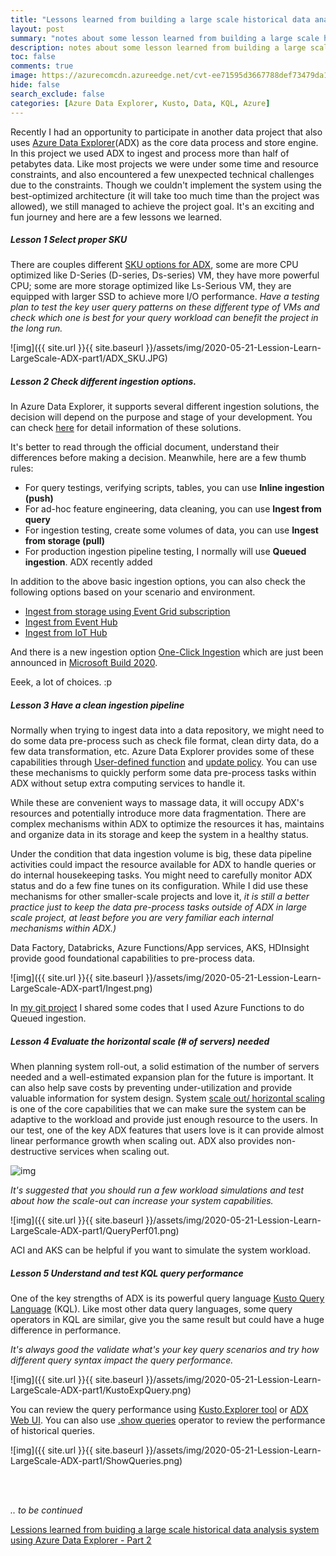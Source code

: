 ```yaml
---
title: "Lessons learned from building a large scale historical data analysis system using Azure Data Explorer - Part 1"
layout: post
summary: "notes about some lesson learned from building a large scale historical data analysis system that has hundreds of terabytes data using Microsoft Azure Data Explorer"
description: notes about some lesson learned from building a large scale historical data analysis system that has hundreds of terabytes data using Microsoft Azure Data Explorer
toc: false
comments: true
image: https://azurecomcdn.azureedge.net/cvt-ee71595d3667788def73479da1629d673313a0b081e460fc596839b82f34a2df/images/page/services/machine-learning/mlops/steps/mlops-slide1-step3.svg
hide: false
search_exclude: false
categories: [Azure Data Explorer, Kusto, Data, KQL, Azure]
---
```


Recently I had an opportunity to participate in another data project that also uses [Azure Data Explorer](https://azure.microsoft.com/en-in/services/data-explorer/)(ADX) as the core data process and store engine. In this project we used ADX to ingest and process more than half of petabytes data. Like most projects we were under some time and resource constraints, and also encountered a few unexpected technical challenges due to the constraints. Though we couldn't implement the system using the best-optimized architecture (it will take too much time than the project was allowed), we still managed to achieve the project goal. It's an exciting and fun journey and here are a few lessons we learned. 

##### Lesson 1 Select proper SKU

There are couples different [SKU options for ADX](https://docs.microsoft.com/en-us/azure/data-explorer/manage-cluster-choose-sku), some are more CPU optimized like D-Series (D-series, Ds-series) VM, they have more powerful CPU; some are more storage optimized like Ls-Serious VM, they are equipped with larger SSD to achieve more I/O performance. _Have a testing plan to test the key user query patterns on these different type of VMs and check which one is best for your query workload can benefit the project in the long run._

![img]({{ site.url }}{{ site.baseurl }}/assets/img/2020-05-21-Lession-Learn-LargeScale-ADX-part1/ADX_SKU.JPG)


##### Lesson 2 Check different ingestion options. 

In Azure Data Explorer, it supports several different ingestion solutions, the decision will depend on the purpose and stage of your development. You can check [here](https://docs.microsoft.com/en-us/azure/data-explorer/kusto/management/data-ingestion/#ingestion-methods) for detail information of these solutions.

It's better to read through the official document, understand their differences before making a decision. Meanwhile, here are a few thumb rules:  

* For query testings, verifying scripts, tables, you can use __Inline ingestion (push)__
* For ad-hoc feature engineering, data cleaning, you can use __Ingest from query__
* For ingestion testing, create some volumes of data, you can use __Ingest from storage (pull)__
* For production ingestion pipeline testing, I normally will use __Queued ingestion__. ADX recently added 

In addition to the above basic ingestion options, you can also check the following options based on your scenario and environment. 

* [Ingest from storage using Event Grid subscription](https://docs.microsoft.com/en-us/azure/data-explorer/kusto/management/data-ingestion/eventgrid)
* [Ingest from Event Hub](https://docs.microsoft.com/en-us/azure/data-explorer/kusto/management/data-ingestion/eventhub)
* [Ingest from IoT Hub](https://docs.microsoft.com/en-us/azure/data-explorer/kusto/management/data-ingestion/iothub)

And there is a new ingestion option [One-Click Ingestion](https://docs.microsoft.com/en-us/azure/data-explorer/ingest-data-one-click) which are just been announced in [Microsoft Build 2020](https://mybuild.microsoft.com/). 

Eeek, a lot of choices. :p


##### Lesson 3 Have a clean ingestion pipeline 

Normally when trying to ingest data into a data repository, we might need to do some data pre-process such as check file format, clean dirty data, do a few data transformation, etc. Azure Data Explorer provides some of these capabilities through [User-defined function](https://docs.microsoft.com/en-us/azure/data-explorer/kusto/query/functions/user-defined-functions) and [update policy](https://docs.microsoft.com/en-us/azure/data-explorer/kusto/management/update-policy). You can use these mechanisms to quickly perform some data pre-process tasks within ADX without setup extra computing services to handle it. 

While these are convenient ways to massage data, it will occupy ADX's resources and potentially introduce more data fragmentation. There are complex mechanisms within ADX to optimize the resources it has, maintains and organize data in its storage and keep the system in a healthy status. 

Under the condition that data ingestion volume is big, these data pipeline activities could impact the resource available for ADX to handle queries or do internal housekeeping tasks. You might need to carefully monitor ADX status and do a few fine tunes on its configuration. While I did use these mechanisms for other smaller-scale projects and love it, _it is still a better practice just to keep the data pre-process tasks outside of ADX in large scale project, at least before you are very familiar each internal mechanisms within ADX.)_  

Data Factory, Databricks, Azure Functions/App services, AKS, HDInsight provide good foundational capabilities to pre-process data. 

![img]({{ site.url }}{{ site.baseurl }}/assets/img/2020-05-21-Lession-Learn-LargeScale-ADX-part1/Ingest.png)



In [my git project](https://github.com/Herman-Wu/ADXAutoFileIngestion) I shared some codes that I used Azure Functions to do Queued ingestion. 

##### Lesson 4 Evaluate the horizontal scale (# of servers) needed  

When planning system roll-out, a solid estimation of the number of servers needed and a well-estimated expansion plan for the future is important. It can also help save costs by preventing under-utilization and provide valuable information for system design. System [scale out/ horizontal scaling](https://docs.microsoft.com/en-us/azure/data-explorer/manage-cluster-horizontal-scaling) is one of the core capabilities that we can make sure the system can be adaptive to the workload and provide just enough resource to the users. In our test, one of the key ADX features that users love is it can provide almost linear performance growth when scaling out. ADX also provides non-destructive services when scaling out.

![img](https://docs.microsoft.com/en-us/azure/data-explorer/media/manage-cluster-horizontal-scaling/manual-scale-method.png)


_It's suggested that you should run a few workload simulations and test about how the scale-out can increase your system capabilities._

![img]({{ site.url }}{{ site.baseurl }}/assets/img/2020-05-21-Lession-Learn-LargeScale-ADX-part1/QueryPerf01.png)


ACI and AKS can be helpful if you want to simulate the system workload. 

##### Lesson 5 Understand and test KQL query performance   

One of the key strengths of ADX is its powerful query language [Kusto Query Language](https://docs.microsoft.com/en-us/azure/data-explorer/kusto/query/) (KQL). Like most other data query languages, some query operators in KQL are similar, give you the same result but could have a huge difference in performance. 

_It's always good the validate what's your key query scenarios and try how different query syntax impact the query performance._ 

![img]({{ site.url }}{{ site.baseurl }}/assets/img/2020-05-21-Lession-Learn-LargeScale-ADX-part1/KustoExpQuery.png)

You can review the query performance using [Kusto.Explorer tool](https://docs.microsoft.com/en-us/azure/data-explorer/kusto/tools/kusto-explorer) or [ADX Web UI](https://dataexplorer.azure.com/). You can also use [.show queries](https://docs.microsoft.com/en-us/azure/data-explorer/kusto/management/queries) operator to review the performance of historical queries. 

![img]({{ site.url }}{{ site.baseurl }}/assets/img/2020-05-21-Lession-Learn-LargeScale-ADX-part1/ShowQueries.png)

<br>
<br>

_.. to be continued_ 

[Lessions learned from buiding a large scale historical data analysis system using Azure Data Explorer - Part 2](https://herman-wu.github.io/blogs/azure%20data%20explorer/kusto/data/kql/azure/2020/05/25/Lession-Learn-LargeScale-ADX-part2.html)